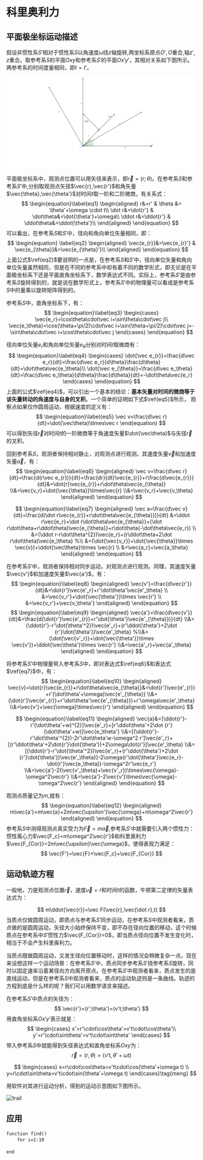 # 科里奥利力

## 平面极坐标运动描述

假设非惯性系$S'$​ 相对于惯性系$S$​以角速度$\omega$​绕$z$​轴旋转,两坐标系原点$O',O$​重合,轴$z',z$​重合。取参考系$S$​的平面$Oxy$​和参考系$S'$​的平面$Ox'y'$​​​​，其相对关系如下图所示。两参考系的时间度量相同，即$t=t'$​​​。

![polar_coordinate](polar-coordinate.assets/polar-coordinate.svg)

平面极坐标系中，观测点位置可以用矢径来表示，即$\vec r=(r;\theta)$。在参考系$S$和参考系$S'$中,分别取观测点矢径$\vec{r},\vec{r'}$和角矢量$\vec{\theta},\vec{\theta'}$对时间$t$​​​取一阶和二阶微商，有关系式：
$$
\begin{equation}\label{eq1}
\begin{aligned}
r&=r' & \theta &= \theta'+\omega \cdot t\\
\dot r&=\dot{r'} & \dot\theta&=\dot{\theta'}+\omega\\
\ddot r&=\ddot{r'} & \ddot\theta&=\ddot{\theta'}\\
\end{aligned}
\end{equation}
$$
可以看出，在参考系$S$和$S'$​​​中，径向和角向单位矢量相同，即：
$$
\begin{equation} \label{eq2}
\begin{aligned}
\vec{e_{r}}&=\vec{e_{r}'} & \vec{e_{\theta}}&=\vec{e_{\theta}'}\\
\end{aligned}
\end{equation}
$$
上面公式$\ref{eq2}$要说明的一点是，在参考系$S$和$S'$中，径向单位矢量和角向单位矢量虽然相同，但是在不同的参考系中却有着不同的数学形式，即无论是在平面极坐标系下还是平面直角坐标系下，数学表达式不同。实际上，参考系$S'$是由参考系$S$旋转得到的，就是说在数学形式上，参考系$S'$中的物理量可以看成是参考系$S$​​​中的量乘以旋转矩阵得到的。

参考系$S$​中，直角坐标系下，有：
$$
\begin{equation}\label{eq3}
\begin{cases}
\vec{e_r}=\cos\theta\cdot\vec i+\sin\theta\cdot\vec j\\
\vec{e_\theta}=\cos(\theta+\pi/2)\cdot\vec i+\sin(\theta+\pi/2)\cdot\vec j=-\sin\theta\cdot\vec i+\cos\theta\cdot\vec j
\end{cases}
\end{equation}
$$


径向单位矢量$e_r$​和角向单位矢量$e_\theta$​​分别对时间$t$​取微商有：
$$
\begin{equation}\label{eq4}
\begin{cases}
\dot{\vec e_{r}}=\frac{d\vec e_r}{dt}=\frac{d\vec e_r}{d\theta}\frac{d\theta}{dt}=\dot\theta\vec{e_\theta}\\
\dot{\vec e_{\theta}}=\frac{d\vec e_\theta}{dt}=\frac{d\vec e_\theta}{d\theta}\frac{d\theta}{dt}=-\dot\theta\vec{e_r}
\end{cases}
\end{equation}
$$
上面的公式$\ref{eq4}$​​​​​，可以引出一个基本的结论：**基本矢量对时间的微商等于该矢量转动的角速度与自身的叉积**。一个简单的证明如下式$\ref{eq5}$​所示， 观察点如果仅作圆周运动，根据速度的定义有：
$$
\begin{equation}\label{eq5}
\vec v=\frac{d\vec r}{dt}=\dot{\vec\theta}\times\vec r
\end{equation}
$$
可以得到矢径$\vec r$​​​对时间$t$​​​​的一阶微商等于角速度矢量$\dot{\vec\theta}$​​​​与矢径$\vec r$​​​​的叉积。

回到参考系$S$，观测者保持相对静止，对观测点进行观测。其速度矢量$\vec v$和加速度矢量$\vec a$，有：
$$
\begin{equation}\label{eq6}
\begin{aligned}
\vec v=\frac{d\vec r}{dt}=\frac{d(r\vec e_{r})}{dt}=\frac{dr}{dt}\vec{e_{r}}+r\frac{d\vec{e_{r}}}{dt}&=\dot{r}\vec{e_{r}}+r\dot\theta\vec{e_{\theta}}
\\&=\vec{v_r}+\dot{\vec{\theta}}\times\vec{r}
\\&=\vec{v_r}+\vec{v_\theta}
\end{aligned}
\end{equation}
$$

$$
\begin{equation}\label{eq7}
\begin{aligned}
\vec a=\frac{d\vec v}{dt}=\frac{d(\dot r\vec{e_{r}}+r\dot\theta\vec{e_{\theta}})}{dt}
&=\ddot r\vec{e_r}+\dot r\dot\theta\vec{e_{\theta}}+(\dot r\dot\theta+r\ddot\theta)\vec{e_{\theta}}+r\dot\theta(-\dot\theta\vec{e_r})
\\ &=(\ddot r-r\dot\theta^{2})\vec{e_r}+(r\ddot\theta+2\dot r\dot\theta)\vec{e_\theta}
%\\ &=(\dot{\vec{v_r}}+\dot{\vec{\theta}}\times \vec{v})+\ddot{\vec\theta}\times \vec{r}
\\ &=\vec{a_r}+\vec{a_\theta}
\end{aligned}
\end{equation}
$$

在参考系$S'$​​中，观测者保持相对同步运动，对观测点进行观测。同理，其速度矢量$\vec{v'}$​​和加速度矢量$\vec{a'}$​​，有：
$$
\begin{equation}\label{eq8}
\begin{aligned}
\vec{v'}=\frac{d\vec{r'}}{dt}&=\dot{r'}\vec{e'_r}+r'\dot\theta'\vec{e'_\theta}
\\ &=\vec{v_r'}+\dot{\vec{\theta'}}\times \vec{r'}
\\ &=\vec{v_r'}+\vec{v_\theta'}
\end{aligned}
\end{equation}
$$
$$
\begin{equation}\label{eq9}
\begin{aligned}
\vec{a'}=\frac{d\vec{v'}}{dt}&=\frac{d(\dot{r'}\vec{e'_{r}}+r'\dot{\theta'}\vec{e'_{\theta}})}{dt}
\\&=(\ddot{r'}-r'\dot{\theta'^2})\vec{e'_r}+(r'\ddot{\theta'}+2\dot {r'}\dot{\theta'})\vec{e'_\theta}
%\\&=(\dot{\vec{v'_r}}+\dot{\vec{\theta'}}\times \vec{v'})+\ddot{\vec\theta'}\times \vec{r'}
\\&=\vec{a'_r}+\vec{a'_\theta}
\end{aligned}
\end{equation}
$$

将参考系$S'$​​中物理量带入参考系$S$​​中，即对表达式$\ref{eq6}$​​和表达式$\ref{eq7}$​​​中，有：
$$
\begin{equation}\label{eq10}
\begin{aligned}
\vec{v}=\dot{r}\vec{e_{r}}+r\dot\theta\vec{e_{\theta}}&=\dot{r'}\vec{e'_{r}}+r'(\dot\theta'+\omega)\vec{e'_{\theta}}
\\&=(\dot{r'}\vec{e'_{r}}+r'\dot\theta'\vec{e'_{\theta}})+r'\omega\vec{e'_\theta}
\\&=\vec{v'}+\vec{\omega}\times\vec{r'}
\end{aligned}
\end{equation}
$$

$$
\begin{equation}\label{eq11}
\begin{aligned}
\vec{a}&=[\ddot{r'}-r'(\dot\theta'+w)^{2}]\vec{e'_r}+[r'\ddot\theta'+2\dot {r'}(\dot\theta'+w)]\vec{e_\theta'}
\\&=[(\ddot{r'}-r'\dot\theta'^{2})-2r'\dot\theta'w-\omega^2 r']\vec{e'_r}+[(r'\ddot\theta'+2\dot{r'}\dot{\theta'})+2\omega\dot{r'}]\vec{e'_\theta}
\\&=[(\ddot{r'}-r'\dot{\theta'^2})\vec{e'_r}+(r'\ddot{\theta'}+2\dot {r'}\dot{\theta'})\vec{e'_\theta}]-2\omega(r'\dot{\theta'}\vec{e_r}-\dot{r'}\vec{e_\theta})-\omega^2r'\vec{e_r'}
\\&=\vec{a'}-2(\vec{v'_\theta}+\vec{v'_r})\times\vec{\omega}-\omega^2\vec{r'}
\\&=\vec{a'}-2\vec{v'}\times\vec{\omega}-\omega^2\vec{r'}
\end{aligned}
\end{equation}
$$

观测点质量记为$m$,就有：
$$
\begin{equation}\label{eq12}
\begin{aligned}
m\vec{a'}=m\vec{a}+2m\vec{\upsilon'}\vec{\omega}+m\omega^2\vec{r'}
\end{aligned}
\end{equation}
$$
参考系$S$​​中测得观测点真实受力为$\vec F=m\vec a$​​,参考系$S'$​​中就需要引入两个惯性力：惯性离心力$\vec{F_c}=m\omega^2\vec{r'}$​​和科里奥利力$\vec{F_{Cor}}=2m\vec{\upsilon}\vec{\omega}$​​，使得表观力满足：
$$
\vec{F'}=\vec{F}+\vec{F_c}+\vec{F_{Cor}}
$$

## 运动轨迹方程

一般地，力是观测点位置$\vec r$​​，速度$\vec{\upsilon}=\dot r$和时间$t$​的函数，牛顿第二定律的矢量表达式为：


$$
m\ddot{\vec{r}}=\vec F(\vec{r},\vec{\dot r},t)
$$
当质点仅做圆周运动，即质点与参考系$S'$同步运动，在参考系$S$中观测者看来，质点做的是圆周运动，矢径大小始终保持不变，即不存在径向位置的移动，这个时候质点在参考系中$S'$惯性力$\vec{F_{Cor}}=0$​​​，即当质点径向位置不发生变化时，相当于不会产生科里奥利力。

当质点既做圆周运动，又发生径向位置移动时，这样的情况会稍微复杂一点。现在来设想这样一个运动场景：在参考系$S'$中​，质点同步参考系$S'$​绕参考系$S$​旋转，同时以固定速率沿着某径向方向离开原点。在参考系$S'$​中观测者看来，质点发生的是直线运动，但是在参考系$S$​​​中观测者看来，质点的运动轨迹则是一条曲线。轨迹的方程到底是什么样的呢？我们可以用数学语言来描述。

在参考系$S'$​中质点的矢径为：
$$
\vec{r'}=(r';\theta')=(v't;\theta')
$$
用直角坐标系$Ox'y'$表示就是：
$$
\begin{cases}
x'=r'\cdot\cos\theta'=v't\cdot\cos\theta'\\
y'=r'\cdot\sin\theta'=v't\cdot\sin\theta'
\end{cases}
$$
带入参考系$S$中就能得到矢径表达式和直角坐标系$Oxy$为：
$$
\vec{r}=(r,\theta)=(v't,\theta'+\omega t)
$$

$$
\begin{cases}
x=r\cdot\cos\theta=v't\cdot\cos(\theta'+\omega t) \\
y=r\cdot\sin\theta=v't\cdot\sin(\theta'+\omega t)
\end{cases}\tag{meng}
$$

用软件对其进行运动分析，得到的运动示意图如下图所示。

![trail](polar-coordinate.assets/trail.gif)

## 应用

```
function find()
	for i=1:10
	
end
```

